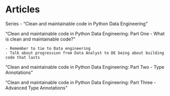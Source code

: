 # Articles

Series - “Clean and maintainable code in Python Data Engineering"


“Clean and maintainable code in Python Data Engineering: Part One - What is clean and maintainable code?"

    - Remember to tie to Data engineering
    - Talk about progression from Data Analyst to DE being about building code that lasts

“Clean and maintainable code in Python Data Engineering: Part Two - Type Annotations"

“Clean and maintainable code in Python Data Engineering: Part Three - Advanced Type Annotations"